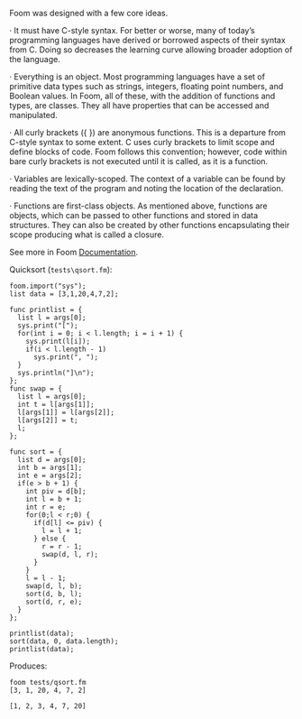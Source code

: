 Foom was designed with a few core ideas.

·       It must have C-style syntax.  For better or worse, many of today’s programming languages have derived or borrowed aspects of their syntax from C. Doing so decreases the learning curve allowing broader adoption of the language.

·       Everything is an object. Most programming languages have a set of primitive data types such as strings, integers, floating point numbers, and Boolean values.  In Foom, all of these, with the addition of functions and types, are classes. They all have properties that can be accessed and manipulated.

·       All curly brackets ({ }) are anonymous functions. This is a departure from C-style syntax to some extent.  C uses curly brackets to limit scope and define blocks of code. Foom follows this convention; however, code within bare curly brackets is not executed until it is called, as it is a function.

·       Variables are lexically-scoped.  The context of a variable can be found by reading the text of the program and noting the location of the declaration.

·       Functions are first-class objects.  As mentioned above, functions are objects, which can be passed to other functions and stored in data structures.  They can also be created by other functions encapsulating their scope producing what is called a closure.



See more in Foom [Documentation](Documentation.md).

Quicksort (`tests\qsort.fm`):
```
foom.import("sys");
list data = [3,1,20,4,7,2];

func printlist = {
  list l = args[0];
  sys.print("[");
  for(int i = 0; i < l.length; i = i + 1) {
    sys.print(l[i]);
    if(i < l.length - 1)
      sys.print(", ");
  }
  sys.println("]\n");
};
func swap = {
  list l = args[0];
  int t = l[args[1]];
  l[args[1]] = l[args[2]];
  l[args[2]] = t;
  l;
};

func sort = {
  list d = args[0];
  int b = args[1];
  int e = args[2];
  if(e > b + 1) {
    int piv = d[b];
    int l = b + 1;
    int r = e;
    for(0;l < r;0) {
      if(d[l] <= piv) {
        l = l + 1;
      } else {
        r = r - 1;
        swap(d, l, r);
      }
    }
    l = l - 1;
    swap(d, l, b);
    sort(d, b, l);
    sort(d, r, e);
  }
};

printlist(data);
sort(data, 0, data.length);
printlist(data);
```
Produces:
```
foom tests/qsort.fm 
[3, 1, 20, 4, 7, 2]

[1, 2, 3, 4, 7, 20]
```